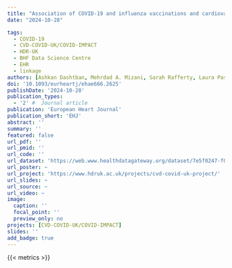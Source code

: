 ```yaml
---
title: "Association of COVID-19 and influenza vaccinations and cardiovascular drugs with hospitalisation and mortality in COVID-19 and Long COVID: 2-year follow-up of 17 million individuals in England"
date: "2024-10-28"

tags:
  - COVID-19
  - CVD-COVID-UK/COVID-IMPACT
  - HDR-UK
  - BHF Data Science Centre
  - EHR
  - linkage
authors: [Ashkan Dashtban, Mehrdad A. Mizani, Sarah Rafferty, Laura Pasea, admin, Yi Mu, Nazrul Islam, Charlotte Warren-Gash, Spiros Denaxas, Steffen Petersen, Cathie Sudlow, Kamlesh Khunti, Amitava Banerjee]
doi: '10.1093/eurheartj/ehae666.2625'
publishDate: '2024-10-28'
publication_types:
  - '2' #  Journal article
publication: 'European Heart Journal'
publication_short: 'EHJ'
abstract: ''
summary: ''
featured: false
url_pdf: ''
url_pmid: ''
url_code: ''
url_dataset: 'https://web.www.healthdatagateway.org/dataset/7e5f0247-f033-4f98-aed3-3d7422b9dc6d'
url_poster: ~
url_project: 'https://www.hdruk.ac.uk/projects/cvd-covid-uk-project/'
url_slides: ~
url_source: ~
url_video: ~
image:
  caption: ''
  focal_point: ''
  preview_only: no
projects: [CVD-COVID-UK/COVID-IMPACT]
slides: ''
add_badge: true
---
```


{{< metrics >}}
